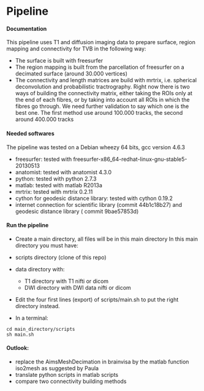 # Pipeline 

#### Documentation
This pipeline uses T1 and diffusion imaging data to prepare surface, region mapping and connectivity for TVB in the following way:

- The surface is built with freesurfer
- The region mapping is built from the parcellation of freesurfer on a decimated surface (around 30.000 vertices)
- The connectivity and length matrices are build with mrtrix, i.e. spherical deconvolution and probabilistic tractrography. Right now there is two ways of building the connectivity matrix, either taking the ROIs only at the end of each fibres, or by taking into account all ROIs in which the fibres go through. We need further validation to say which one is the best one. The first method use around 100.000 tracks, the second around 400.000 tracks

#### Needed softwares
The pipeline was tested on a Debian wheezy 64 bits, gcc version 4.6.3
- freesurfer: tested with freesurfer-x86_64-redhat-linux-gnu-stable5-20130513
- anatomist: tested with anatomist 4.3.0
- python: tested with python 2.7.3
- matlab: tested with matlab R2013a
- mrtrix: tested with mrtrix 0.2.11
- cython for geodesic distance library: tested with cython 0.19.2
- internet connection for scientific library (commit 44b1c18b27) and geodesic distance library ( commit 9bae57853d)

#### Run the pipeline 
- Create a main directory, all files will be in this main directory
In this main directory you must have:

 - scripts directory (clone of this repo)
 - data directory with:
    - T1 directory with T1 nifti or dicom
     - DWI directory with DWI data nifti or dicom

- Edit the four first lines (export) of scripts/main.sh to put the right directory instead.

- In a terminal:
```shell
cd main_directory/scripts
sh main.sh
```

#### Outlook:
- replace the AimsMeshDecimation in brainvisa by the matlab function iso2mesh as suggested by Paula
- translate python scripts in matlab scripts
- compare two connectivity building methods
